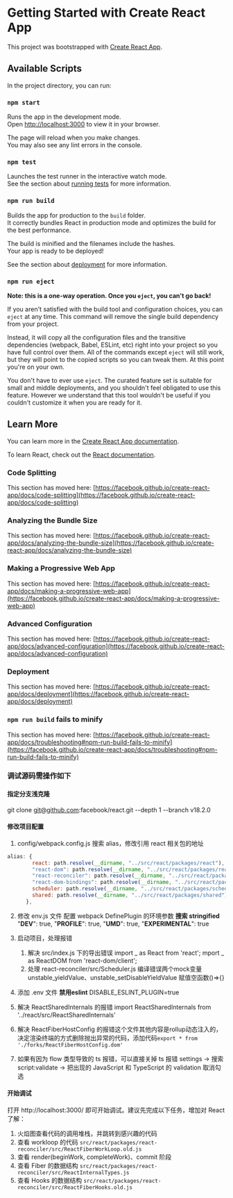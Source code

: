 # Getting Started with Create React App

This project was bootstrapped with [Create React App](https://github.com/facebook/create-react-app).

## Available Scripts

In the project directory, you can run:

### `npm start`

Runs the app in the development mode.\
Open [http://localhost:3000](http://localhost:3000) to view it in your browser.

The page will reload when you make changes.\
You may also see any lint errors in the console.

### `npm test`

Launches the test runner in the interactive watch mode.\
See the section about [running tests](https://facebook.github.io/create-react-app/docs/running-tests) for more information.

### `npm run build`

Builds the app for production to the `build` folder.\
It correctly bundles React in production mode and optimizes the build for the best performance.

The build is minified and the filenames include the hashes.\
Your app is ready to be deployed!

See the section about [deployment](https://facebook.github.io/create-react-app/docs/deployment) for more information.

### `npm run eject`

**Note: this is a one-way operation. Once you `eject`, you can't go back!**

If you aren't satisfied with the build tool and configuration choices, you can `eject` at any time. This command will remove the single build dependency from your project.

Instead, it will copy all the configuration files and the transitive dependencies (webpack, Babel, ESLint, etc) right into your project so you have full control over them. All of the commands except `eject` will still work, but they will point to the copied scripts so you can tweak them. At this point you're on your own.

You don't have to ever use `eject`. The curated feature set is suitable for small and middle deployments, and you shouldn't feel obligated to use this feature. However we understand that this tool wouldn't be useful if you couldn't customize it when you are ready for it.

## Learn More

You can learn more in the [Create React App documentation](https://facebook.github.io/create-react-app/docs/getting-started).

To learn React, check out the [React documentation](https://reactjs.org/).

### Code Splitting

This section has moved here: [https://facebook.github.io/create-react-app/docs/code-splitting](https://facebook.github.io/create-react-app/docs/code-splitting)

### Analyzing the Bundle Size

This section has moved here: [https://facebook.github.io/create-react-app/docs/analyzing-the-bundle-size](https://facebook.github.io/create-react-app/docs/analyzing-the-bundle-size)

### Making a Progressive Web App

This section has moved here: [https://facebook.github.io/create-react-app/docs/making-a-progressive-web-app](https://facebook.github.io/create-react-app/docs/making-a-progressive-web-app)

### Advanced Configuration

This section has moved here: [https://facebook.github.io/create-react-app/docs/advanced-configuration](https://facebook.github.io/create-react-app/docs/advanced-configuration)

### Deployment

This section has moved here: [https://facebook.github.io/create-react-app/docs/deployment](https://facebook.github.io/create-react-app/docs/deployment)

### `npm run build` fails to minify

This section has moved here: [https://facebook.github.io/create-react-app/docs/troubleshooting#npm-run-build-fails-to-minify](https://facebook.github.io/create-react-app/docs/troubleshooting#npm-run-build-fails-to-minify)

### 调试源码需操作如下

#### 指定分支浅克隆

git clone git@github.com:facebook/react.git --depth 1 --branch v18.2.0

#### 修改项目配置

1. config/webpack.config.js 搜索 alias，修改引用 react 相关包的地址

```js
alias: {
        react: path.resolve(__dirname, "../src/react/packages/react"),
        "react-dom": path.resolve(__dirname, "../src/react/packages/react-dom"),
        "react-reconciler": path.resolve(__dirname, "../src/react/packages/react-reconciler"),
        "react-dom-bindings": path.resolve(__dirname, "../src/react/packages/react-dom-bindings"),
        scheduler: path.resolve(__dirname, "../src/react/packages/scheduler"),
        shared: path.resolve(__dirname, "../src/react/packages/shared"),
      },
```

2. 修改 env.js 文件 配置 webpack DefinePlugin 的环境参数 **搜索 stringified** "**DEV**": true, "**PROFILE**": true, "**UMD**": true, "**EXPERIMENTAL**": true
3. 启动项目，处理报错

    1. 解决 src/index.js 下的导出错误 import _ as React from 'react'; mport _ as ReactDOM from 'react-dom/client';
    2. 处理 react-reconciler/src/Scheduler.js 编译错误两个mock变量 unstable_yieldValue、unstable_setDisableYieldValue 赋值空函数()=>{}

4. 添加 .env 文件 **禁用eslint** DISABLE_ESLINT_PLUGIN=true
5. 解决 ReactSharedInternals 的报错 import ReactSharedInternals from '../react/src/ReactSharedInternals'
6. 解决 ReactFiberHostConfig 的报错这个文件其他内容是rollup动态注入的，决定渲染终端的方式删除抛出异常的代码，添加代码`export * from './forks/ReactFiberHostConfig.dom'`
7. 如果有因为 flow 类型导致的 ts 报错，可以直接关掉 ts 报错 settings -> 搜索 script:validate -> 把出现的 JavaScript 和 TypeScript 的 validation 取消勾选

#### 开始调试

打开 http://localhost:3000/ 即可开始调试。建议先完成以下任务，增加对 React 了解：

1. 火焰图查看代码的调用堆栈，并跳转到感兴趣的代码
1. 查看 workloop 的代码 `src/react/packages/react-reconciler/src/ReactFiberWorkLoop.old.js`
1. 查看 render(beginWork, completeWork)、commit 阶段
1. 查看 Fiber 的数据结构 `src/react/packages/react-reconciler/src/ReactInternalTypes.js`
1. 查看 Hooks 的数据结构 `src/react/packages/react-reconciler/src/ReactFiberHooks.old.js`
